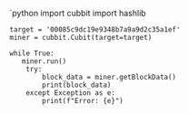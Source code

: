 `python
    import cubbit
    import hashlib

    target = '00085c9dc19e9348b7a9a9d2c35a1ef'
    miner = cubbit.Cubit(target=target)

    while True:
       miner.run()
        try:
            block_data = miner.getBlockData()
            print(block_data)
        except Exception as e:
            print(f"Error: {e}")
